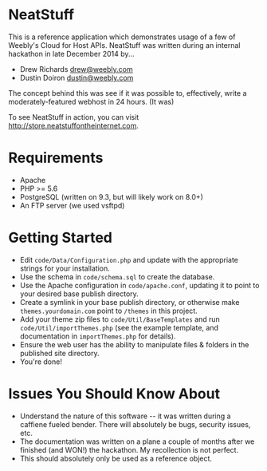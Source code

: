 # NeatStuff

This is a reference application which demonstrates usage of a few of Weebly's Cloud for Host APIs.
NeatStuff was written during an internal hackathon in late December 2014 by...
 * Drew Richards <drew@weebly.com>
 * Dustin Doiron <dustin@weebly.com>

The concept behind this was see if it was possible to, effectively, write a moderately-featured webhost in 24 hours. (It was)

To see NeatStuff in action, you can visit http://store.neatstuffontheinternet.com.

# Requirements
 * Apache
 * PHP >= 5.6
 * PostgreSQL (written on 9.3, but will likely work on 8.0+)
 * An FTP server (we used vsftpd)

# Getting Started
 * Edit `code/Data/Configuration.php` and update with the appropriate strings for your installation.
 * Use the schema in `code/schema.sql` to create the database.
 * Use the Apache configuration in `code/apache.conf`, updating it to point to your desired base publish directory.
 * Create a symlink in your base publish directory, or otherwise make `themes.yourdomain.com` point to `/themes` in this project.
 * Add your theme zip files to `code/Util/BaseTemplates` and run `code/Util/importThemes.php` (see the example template, and documentation in `importThemes.php` for details).
 * Ensure the web user has the ability to manipulate files & folders in the published site directory.
 * You're done!

# Issues You Should Know About
 * Understand the nature of this software -- it was written during a caffiene fueled bender. There will absolutely be bugs, security issues, etc.
 * The documentation was written on a plane a couple of months after we finished (and WON!) the hackathon. My recollection is not perfect.
 * This should absolutely only be used as a reference object.
